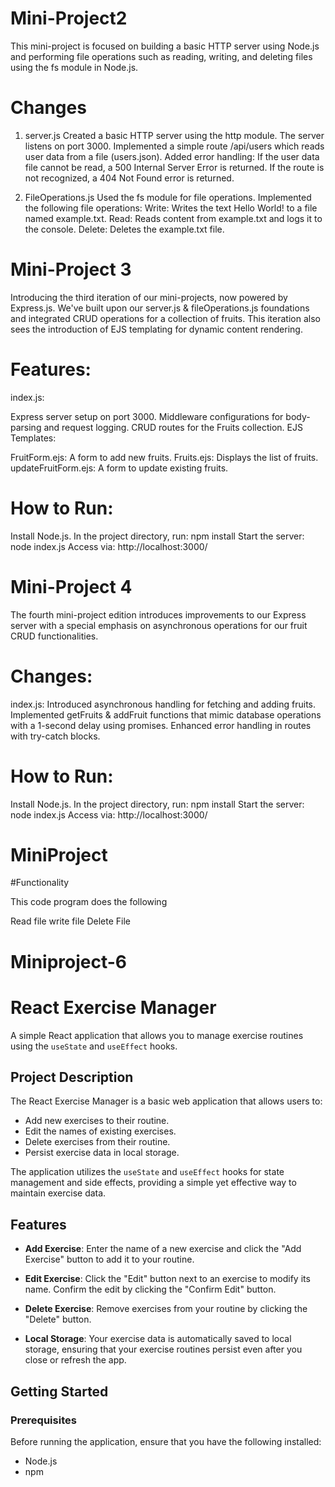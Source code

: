 # Mini-Project2 

This mini-project is focused on building a basic HTTP server using Node.js and performing file operations such as reading, writing, and deleting files using the fs module in Node.js.

# Changes

1. server.js
Created a basic HTTP server using the http module.
The server listens on port 3000.
Implemented a simple route /api/users which reads user data from a file (users.json).
Added error handling: If the user data file cannot be read, a 500 Internal Server Error is returned. If the route is not recognized, a 404 Not Found error is returned.

2. FileOperations.js
Used the fs module for file operations.
Implemented the following file operations:
Write: Writes the text Hello World! to a file named example.txt.
Read: Reads content from example.txt and logs it to the console.
Delete: Deletes the example.txt file.





# Mini-Project 3 

Introducing the third iteration of our mini-projects, now powered by Express.js. We've built upon our server.js & fileOperations.js foundations and integrated CRUD operations for a collection of fruits. This iteration also sees the introduction of EJS templating for dynamic content rendering.

# Features:

index.js:

Express server setup on port 3000.
Middleware configurations for body-parsing and request logging.
CRUD routes for the Fruits collection.
EJS Templates:

FruitForm.ejs: A form to add new fruits.
Fruits.ejs: Displays the list of fruits.
updateFruitForm.ejs: A form to update existing fruits.


# How to Run:
Install Node.js.
In the project directory, run: npm install
Start the server: node index.js
Access via: http://localhost:3000/




# Mini-Project 4

The fourth mini-project edition introduces improvements to our Express server with a special emphasis on asynchronous operations for our fruit CRUD functionalities.

# Changes:
index.js:
Introduced asynchronous handling for fetching and adding fruits.
Implemented getFruits & addFruit functions that mimic database operations with a 1-second delay using promises.
Enhanced error handling in routes with try-catch blocks.

# How to Run:
Install Node.js.
In the project directory, run: npm install
Start the server: node index.js
Access via: http://localhost:3000/
# MiniProject

#Functionality

This code program does the following

Read file
write file
Delete File



# Miniproject-6 

# React Exercise Manager

A simple React application that allows you to manage exercise routines using the `useState` and `useEffect` hooks.


## Project Description

The React Exercise Manager is a basic web application that allows users to:

- Add new exercises to their routine.
- Edit the names of existing exercises.
- Delete exercises from their routine.
- Persist exercise data in local storage.

The application utilizes the `useState` and `useEffect` hooks for state management and side effects, providing a simple yet effective way to maintain exercise data.

## Features

- **Add Exercise**: Enter the name of a new exercise and click the "Add Exercise" button to add it to your routine.

- **Edit Exercise**: Click the "Edit" button next to an exercise to modify its name. Confirm the edit by clicking the "Confirm Edit" button.

- **Delete Exercise**: Remove exercises from your routine by clicking the "Delete" button.

- **Local Storage**: Your exercise data is automatically saved to local storage, ensuring that your exercise routines persist even after you close or refresh the app.

## Getting Started

### Prerequisites

Before running the application, ensure that you have the following installed:
- Node.js
- npm

